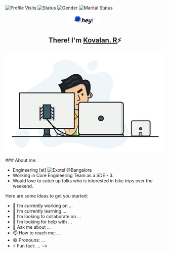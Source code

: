 ![Profile Visits](https://xiaoluoboding-visitor-badge.glitch.me/badge?page_id=ishvaram)
![Status](https://img.shields.io/badge/status-buckling_down-blueviolet) 
![Gender](https://img.shields.io/badge/gender-male-9cf) 
![Marital Status](https://img.shields.io/badge/marital_status-single-red)


<p align='center'>
<img src="./img/hey.jpeg" alt="Hey" width="20%" height="05%">
</p>
<h2 align="center"> There! I'm <a href="http://imkovalan.me/">Kovalan. R</a>⚡</h2>


<p align='center'>
  <img  src="./img/backend-dev.gif" alt="dev gif">
</p>
### About me:

- Engineering [at] ![Exotel](https://www.exotel.com) @Bangalore
- Working in Core Engineering Team as a SDE - 3. 
- Would love to catch up folks who is interested in bike trips over the weekend.


Here are some ideas to get you started:

- 🔭 I’m currently working on ...
- 🌱 I’m currently learning ...
- 👯 I’m looking to collaborate on ...
- 🤔 I’m looking for help with ...
- 💬 Ask me about ...
- 📫 How to reach me: ...
- 😄 Pronouns: ...
- ⚡ Fun fact: ...
-->
